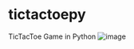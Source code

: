 # tictactoepy
TicTacToe Game in Python
![image](https://github.com/user-attachments/assets/e6db8186-f716-41d3-89a4-d27c5be1b009)
